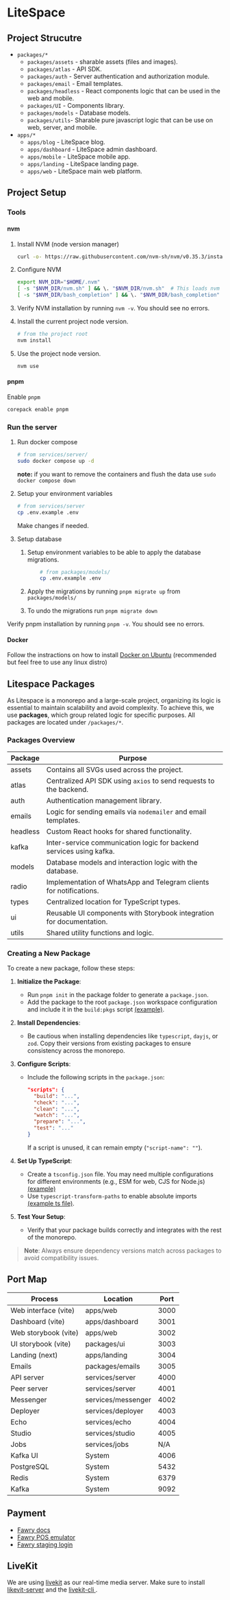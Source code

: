 # LiteSpace

## Project Strucutre

- `packages/*`
  - `packages/assets` - sharable assets (files and images).
  - `packages/atlas` - API SDK.
  - `packages/auth` - Server authentication and authorization module.
  - `packages/email` - Email templates.
  - `packages/headless` - React components logic that can be used in the web and mobile.
  - `packages/UI` - Components library.
  - `packages/models` - Database models.
  - `packages/utils`- Sharable pure javascript logic that can be use on web, server, and mobile.
- `apps/*`
  - `apps/blog` - LiteSpace blog.
  - `apps/dashboard` - LiteSpace admin dashboard.
  - `apps/mobile` - LiteSpace mobile app.
  - `apps/landing` - LiteSpace landing page.
  - `apps/web` - LiteSpace main web platform.

## Project Setup

### Tools

#### nvm

1. Install NVM (node version manager)

   ```bash
   curl -o- https://raw.githubusercontent.com/nvm-sh/nvm/v0.35.3/install.sh | bash
   ```

2. Configure NVM

   ```bash
   export NVM_DIR="$HOME/.nvm"
   [ -s "$NVM_DIR/nvm.sh" ] && \. "$NVM_DIR/nvm.sh"  # This loads nvm
   [ -s "$NVM_DIR/bash_completion" ] && \. "$NVM_DIR/bash_completion"  # This loads nvm bash_completion
   ```

3. Verify NVM installation by running `nvm -v`. You should see no errors.

4. Install the current project node version.

   ```bash
   # from the project root
   nvm install
   ```

5. Use the project node version.

   ```bash
   nvm use
   ```

#### pnpm

Enable `pnpm`

```bash
corepack enable pnpm
```

### Run the server

1. Run docker compose

   ```bash
   # from services/server/
   sudo docker compose up -d
   ```

   **note:** if you want to remove the containers and flush the data use `sudo docker compose down`

2. Setup your environment variables

   ```bash
   # from services/server
   cp .env.example .env
   ```

   Make changes if needed.

3. Setup database

   1. Setup environment variables to be able to apply the database migrations.

      ```bash
          # from packages/models/
          cp .env.example .env
      ```

   2. Apply the migrations by running `pnpm migrate up` from `packages/models/`
   3. To undo the migrations run `pnpm migrate down`

Verify pnpm installation by running `pnpm -v`. You should see no errors.

#### Docker

Follow the instractions on how to install [Docker on Ubuntu](https://docs.docker.com/engine/install/ubuntu/) (recommended but feel free to use any linux distro)

## Litespace Packages

As Litespace is a monorepo and a large-scale project, organizing its logic is essential to maintain scalability and avoid complexity. To achieve this, we use **packages**, which group related logic for specific purposes. All packages are located under `/packages/*`.

### **Packages Overview**

| Package  | Purpose                                                              |
| -------- | -------------------------------------------------------------------- |
| assets   | Contains all SVGs used across the project.                           |
| atlas    | Centralized API SDK using `axios` to send requests to the backend.   |
| auth     | Authentication management library.                                   |
| emails   | Logic for sending emails via `nodemailer` and email templates.       |
| headless | Custom React hooks for shared functionality.                         |
| kafka    | Inter-service communication logic for backend services using kafka.  |
| models   | Database models and interaction logic with the database.             |
| radio    | Implementation of WhatsApp and Telegram clients for notifications.   |
| types    | Centralized location for TypeScript types.                           |
| ui       | Reusable UI components with Storybook integration for documentation. |
| utils    | Shared utility functions and logic.                                  |

### **Creating a New Package**

To create a new package, follow these steps:

1. **Initialize the Package**:

   - Run `pnpm init` in the package folder to generate a `package.json`.
   - Add the package to the root `package.json` workspace configuration and include it in the `build:pkgs` script [(example)](https://github.com/litespace-org/litespace/blob/61eda6d54df7c7d7274a0f17cfc47e5760f28380/package.json#L68-L74).

2. **Install Dependencies**:

   - Be cautious when installing dependencies like `typescript`, `dayjs`, or `zod`. Copy their versions from existing packages to ensure consistency across the monorepo.

3. **Configure Scripts**:

   - Include the following scripts in the `package.json`:
     ```json
     "scripts": {
       "build": "...",
       "check": "...",
       "clean": "...",
       "watch": "...",
       "prepare": "...",
       "test": "..."
     }
     ```
     If a script is unused, it can remain empty (`"script-name": ""`).

4. **Set Up TypeScript**:

   - Create a `tsconfig.json` file. You may need multiple configurations for different environments (e.g., ESM for web, CJS for Node.js) [(example)](https://github.com/litespace-org/litespace/blob/master/packages/utils/tsconfig.esm.json)
   - Use `typescript-transform-paths` to enable absolute imports [(example ts file)](https://github.com/litespace-org/litespace/blob/d03198be2b5bb281f2be15d8bb463a5dd6169f89/packages/utils/tsconfig.json#L1-L25).

5. **Test Your Setup**:
   - Verify that your package builds correctly and integrates with the rest of the monorepo.

> **Note**: Always ensure dependency versions match across packages to avoid compatibility issues.

## Port Map

| Process              | Location           | Port |
| -------------------- | ------------------ | ---- |
| Web interface (vite) | apps/web           | 3000 |
| Dashboard (vite)     | apps/dashboard     | 3001 |
| Web storybook (vite) | apps/web           | 3002 |
| UI storybook (vite)  | packages/ui        | 3003 |
| Landing (next)       | apps/landing       | 3004 |
| Emails               | packages/emails    | 3005 |
| API server           | services/server    | 4000 |
| Peer server          | services/server    | 4001 |
| Messenger            | services/messenger | 4002 |
| Deployer             | services/deployer  | 4003 |
| Echo                 | services/echo      | 4004 |
| Studio               | services/studio    | 4005 |
| Jobs                 | services/jobs      | N/A  |
| Kafka UI             | System             | 4006 |
| PostgreSQL           | System             | 5432 |
| Redis                | System             | 6379 |
| Kafka                | System             | 9092 |

## Payment

- [Fawry docs](https://developer.fawrystaging.com/docs-home)
- [Fawry POS emulator](https://developer.fawrystaging.com/public/pay-order/index.php)
- [Fawry staging login](https://atfawry.fawrystaging.com/be-login/auth/login)

## LiveKit

We are using [livekit](https://livekit.io/) as our real-time media server. Make sure to install [likevit-server](https://docs.livekit.io/home/self-hosting/local/) and the [livekit-cli ](https://docs.livekit.io/home/cli/cli-setup/).
